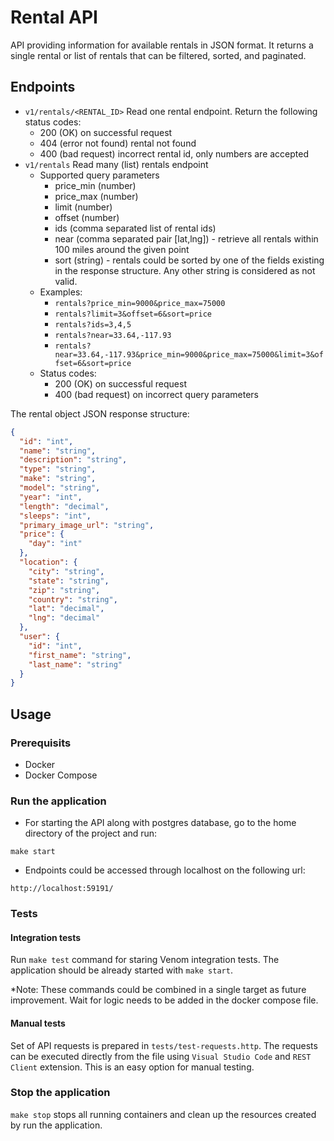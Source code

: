 # Rental API

API providing information for available rentals in JSON format. It returns a single rental or list of rentals that can be filtered, sorted, and paginated.

## Endpoints

- `v1/rentals/<RENTAL_ID>` Read one rental endpoint. Return the following status codes:
    - 200 (OK) on successful request
    - 404 (error not found) rental not found
    - 400 (bad request) incorrect rental id, only numbers are accepted
- `v1/rentals` Read many (list) rentals endpoint
    - Supported query parameters
        - price_min (number)
        - price_max (number)
        - limit (number)
        - offset (number)
        - ids (comma separated list of rental ids)
        - near (comma separated pair [lat,lng]) - retrieve all rentals within 100 miles around the given point
        - sort (string) - rentals could be sorted by one of the fields existing in the response structure. Any other string is considered as not valid. 
    - Examples:
        - `rentals?price_min=9000&price_max=75000`
        - `rentals?limit=3&offset=6&sort=price`
        - `rentals?ids=3,4,5`
        - `rentals?near=33.64,-117.93`
        - `rentals?near=33.64,-117.93&price_min=9000&price_max=75000&limit=3&offset=6&sort=price`
    - Status codes:
        - 200 (OK) on successful request
        - 400 (bad request) on incorrect query parameters

The rental object JSON response structure:
```json
{
  "id": "int",
  "name": "string",
  "description": "string",
  "type": "string",
  "make": "string",
  "model": "string",
  "year": "int",
  "length": "decimal",
  "sleeps": "int",
  "primary_image_url": "string",
  "price": {
    "day": "int"
  },
  "location": {
    "city": "string",
    "state": "string",
    "zip": "string",
    "country": "string",
    "lat": "decimal",
    "lng": "decimal"
  },
  "user": {
    "id": "int",
    "first_name": "string",
    "last_name": "string"
  }
}
```

## Usage
### Prerequisits
- Docker
- Docker Compose

### Run the application
- For starting the API along with postgres database, go to the home directory of the project and run:
```
make start
``` 
- Endpoints could be accessed through localhost on the following url:
```
http://localhost:59191/
```

### Tests

#### Integration tests
Run `make test` command for staring Venom integration tests. The application should be already started with `make start`.

*Note: These commands could be combined in a single target as future improvement. Wait for logic needs to be added in the docker compose file.

#### Manual tests 
Set of API requests is prepared in `tests/test-requests.http`. The requests can be executed directly from the file using `Visual Studio Code` and `REST Client` extension. This is an easy option for manual testing.

### Stop the application
`make stop` stops all running containers and clean up the resources created by run the application.
